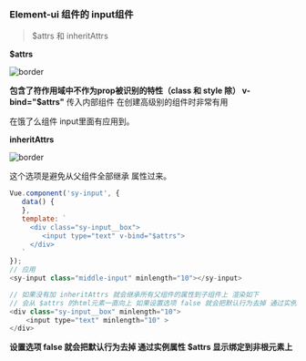 ### Element-ui 组件的 input组件



> $attrs 和 inheritAttrs



**$attrs**

![border](https://github.com/facebook201/VueComponents/blob/master/img/attrs.png)



**包含了符作用域中不作为prop被识别的特性（class 和 style 除）  v-bind="$attrs"** 传入内部组件 在创建高级别的组件时非常有用

在饿了么组件 input里面有应用到。



**inheritAttrs**

![border](https://github.com/facebook201/VueComponents/blob/master/img/inheriattrs.png)



这个选项是避免从父组件全部继承 属性过来。

```javascript
Vue.component('sy-input', {
   data() {
   },
   template: `
     <div class="sy-input__box">
		<input type="text" v-bind="$attrs">
     </div>
   ` 
});
// 应用
<sy-input class="middle-input" minlength="10"></sy-input>

// 如果没有加 inheritAttrs 就会继承所有父组件的属性到子组件上 渲染如下
// 会从 $attrs 的html元素一直向上 如果设置选项 false 就会把默认行为去掉 通过实例属性 $attrs 显示绑定到非根元素上
<div class="sy-input__box" minlength="10">
	<input type="text" minlength="10" >
</div>

```



**设置选项 false 就会把默认行为去掉 通过实例属性 $attrs 显示绑定到非根元素上**